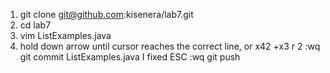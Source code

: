 1. git clone git@github.com:kisenera/lab7.git
2. cd lab7
3. vim ListExamples.java
4. hold down arrow until cursor reaches the correct line, or <down arrow>x42
  <ctrl>+<right arrow>x3
   <right arrow>
     r
     2
       :wq
       git commit ListExamples.java
       I
       fixed
       ESC
       :wq
     git push
       
